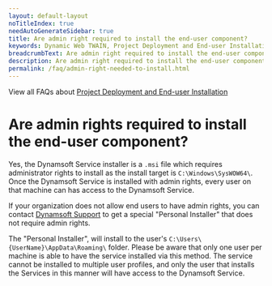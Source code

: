 ```yaml
---
layout: default-layout
noTitleIndex: true
needAutoGenerateSidebar: true
title: Are admin right required to install the end-user component?
keywords: Dynamic Web TWAIN, Project Deployment and End-user Installation, sdmin right, install
breadcrumbText: Are admin right required to install the end-user component?
description: Are admin right required to install the end-user component?
permalink: /faq/admin-right-needed-to-install.html
---
```


View all FAQs about [Project Deployment and End-user Installation](
https://www.dynamsoft.com/web-twain/docs/faq/#project-deployment-and-end-user-installation)

# Are admin rights required to install the end-user component?

Yes, the Dynamsoft Service installer is a `.msi` file which requires administrator rights to install as the install target is `C:\Windows\SysWOW64\`. Once the Dynamsoft Service is installed with admin rights, every user on that machine can has access to the Dynamsoft Service. 

If your organization does not allow end users to have admin rights, you can contact [Dynamsoft Support]({{site.about}}getsupport.html) to get a special "Personal Installer" that does not require admin rights.

The "Personal Installer", will install to the user's `C:\Users\{UserName}\AppData\Roaming\` folder. Please be aware that only one user per machine is able to have the service installed via this method. The service cannot be installed to multiple user profiles, and only the user that installs the Services in this manner will have access to the Dynamsoft Service.
